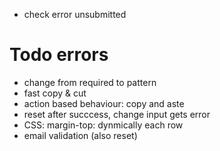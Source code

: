  * check error unsubmitted

# Todo errors
 * change from required to pattern
 * fast copy & cut
 * action based behaviour: copy and aste
* reset after succcess, change input gets error
* CSS: margin-top: dynmically each row
* email validation (also reset)
